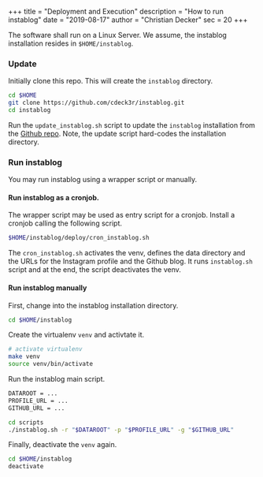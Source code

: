 +++
title = "Deployment and Execution"
description = "How to run instablog"
date = "2019-08-17"
author = "Christian Decker"
sec = 20
+++


The software shall run on a Linux Server. We assume, the instablog installation resides in `$HOME/instablog`.

### Update

Initially clone this repo. This will create the `instablog` directory.

``` bash
cd $HOME
git clone https://github.com/cdeck3r/instablog.git
cd instablog
```

Run the `update_instablog.sh` script to update the `instablog` installation from the [Github repo](https://github.com/cdeck3r/instablog). Note, the update script hard-codes the installation directory.

### Run instablog

You may run instablog using a wrapper script or manually.

#### Run instablog as a cronjob.

The wrapper script may be used as entry script for a cronjob.
Install a cronjob calling the following script.

``` bash
$HOME/instablog/deploy/cron_instablog.sh
```

The `cron_instablog.sh` activates the venv, defines the data directory and the URLs for the Instagram profile and the Github blog. It runs `instablog.sh` script and at the end, the script deactivates the venv.

#### Run instablog manually

First, change into the instablog installation directory.
``` bash
cd $HOME/instablog
```

Create the virtualenv `venv` and activtate it.
``` bash
# activate virtualenv
make venv
source venv/bin/activate
```

Run the instablog main script.
``` bash
DATAROOT = ...
PROFILE_URL = ...
GITHUB_URL = ...

cd scripts
./instablog.sh -r "$DATAROOT" -p "$PROFILE_URL" -g "$GITHUB_URL"
```

Finally, deactivate the `venv` again.
``` bash
cd $HOME/instablog
deactivate
```
